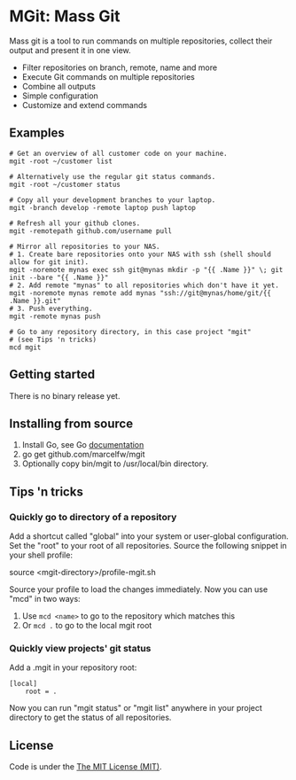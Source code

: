 MGit: Mass Git
==============

Mass git is a tool to run commands on multiple repositories, collect their output and present it in one view.

* Filter repositories on branch, remote, name and more
* Execute Git commands on multiple repositories
* Combine all outputs
* Simple configuration
* Customize and extend commands


Examples
--------

    # Get an overview of all customer code on your machine.
    mgit -root ~/customer list

    # Alternatively use the regular git status commands.
    mgit -root ~/customer status

    # Copy all your development branches to your laptop.
    mgit -branch develop -remote laptop push laptop

    # Refresh all your github clones.
    mgit -remotepath github.com/username pull

    # Mirror all repositories to your NAS.
    # 1. Create bare repositories onto your NAS with ssh (shell should allow for git init).
    mgit -noremote mynas exec ssh git@mynas mkdir -p "{{ .Name }}" \; git init --bare "{{ .Name }}"
    # 2. Add remote "mynas" to all repositories which don't have it yet.
    mgit -noremote mynas remote add mynas "ssh://git@mynas/home/git/{{ .Name }}.git"
    # 3. Push everything.
    mgit -remote mynas push

    # Go to any repository directory, in this case project "mgit"
    # (see Tips 'n tricks)
    mcd mgit


Getting started
---------------

There is no binary release yet.


Installing from source
----------------------

1. Install Go, see Go [documentation](http://golang.org/doc/install)
3. go get github.com/marcelfw/mgit
4. Optionally copy bin/mgit to /usr/local/bin directory.


Tips 'n tricks
--------------

### Quickly go to directory of a repository

Add a shortcut called "global" into your system or user-global configuration. Set the "root" to your
root of all repositories.
Source the following snippet in your shell profile:

source &lt;mgit-directory&gt;/profile-mgit.sh

Source your profile to load the changes immediately.
Now you can use "mcd" in two ways:

1. Use `mcd <name>` to go to the repository which matches this <name>
2. Or `mcd .` to go to the local mgit root

### Quickly view projects' git status

Add a .mgit in your repository root:

    [local]
        root = .

Now you can run "mgit status" or "mgit list" anywhere in your project directory to get the status of all repositories.


License
-------

Code is under the [The MIT License (MIT)](https://github.com/marcelfw/mgit/blob/master/LICENSE.txt).
